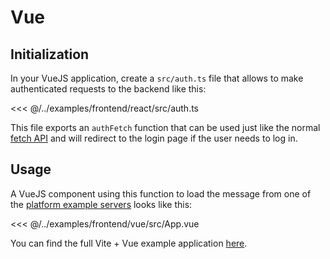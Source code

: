# Vue

## Initialization

In your VueJS application, create a `src/auth.ts` file that allows to make authenticated requests to the backend like this:

<<< @/../examples/frontend/react/src/auth.ts

This file exports an `authFetch` function that can be used just like the normal [fetch API](https://developer.mozilla.org/en-US/docs/Web/API/Fetch_API/Using_Fetch) and will redirect to the login page if the user needs to log in.

## Usage

A VueJS component using this function to load the message from one of the [platform example servers](../platforms/index.md) looks like this:

<<< @/../examples/frontend/vue/src/App.vue

You can find the full Vite + Vue example application [here](https://github.com/feathersdev/examples/tree/main/client/vue).
